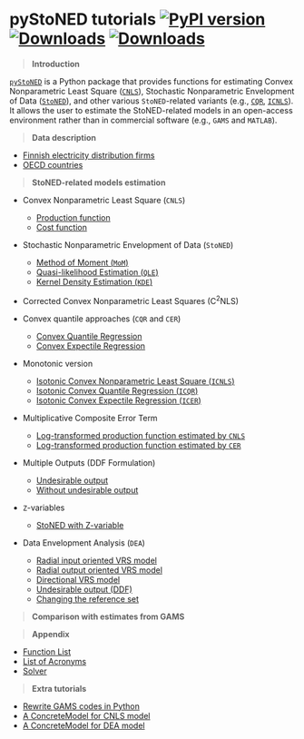 # **pyStoNED** tutorials [![PyPI version](https://img.shields.io/pypi/v/pystoned.svg?maxAge=3600)](https://pypi.org/project/pystoned/) [![Downloads](https://pepy.tech/badge/pystoned/month)](https://pepy.tech/project/pystoned/month) [![Downloads](https://pepy.tech/badge/pystoned)](https://pepy.tech/project/pystoned)

  > **Introduction**

  [`pyStoNED`](https://pypi.org/project/pystoned/) is a Python package that provides functions for estimating Convex Nonparametric Least Square ([`CNLS`](https://pubsonline.informs.org/doi/abs/10.1287/opre.1090.0722)), Stochastic Nonparametric Envelopment of Data ([`StoNED`](https://link.springer.com/article/10.1007/s11123-010-0201-3)), and other various `StoNED`-related variants (e.g., [`CQR`](https://www.sciencedirect.com/science/article/pii/S0140988320300979), [`ICNLS`](https://www.sciencedirect.com/science/article/abs/pii/S0377221713004748)). It allows the user to estimate the StoNED-related models in an open-access environment rather than in commercial software (e.g., `GAMS` and `MATLAB`).

  > **Data description**

  + [Finnish electricity distribution firms](https://github.com/ds2010/pyStoNED-Tutorials/blob/master/Data/Finnish%20firms.ipynb)
  + [OECD countries](https://github.com/ds2010/pyStoNED-Tutorials/blob/master/Data/OECD%20countries.ipynb)

  > **StoNED-related models estimation**

  + Convex Nonparametric Least Square (`CNLS`)
    + [Production function](https://nbviewer.jupyter.org/github/ds2010/pyStoNED-Tutorials/blob/master/CNLS/CNLS_prod.ipynb)
    + [Cost function](https://nbviewer.jupyter.org/github/ds2010/pyStoNED-Tutorials/blob/master/CNLS/CNLS_cost.ipynb)

  + Stochastic Nonparametric Envelopment of Data (`StoNED`)
    + [Method of Moment (`MoM`)](https://nbviewer.jupyter.org/github/ds2010/pyStoNED-Tutorials/blob/master/StoNED/StoNED_MoM.ipynb)
    + [Quasi-likelihood Estimation (`QLE`)](https://nbviewer.jupyter.org/github/ds2010/pyStoNED-Tutorials/blob/master/StoNED/StoNED_QLE.ipynb)
    + [Kernel Density Estimation (`KDE`)](https://nbviewer.jupyter.org/github/ds2010/pyStoNED-Tutorials/blob/master/StoNED/StoNED_KDE.ipynb)

  + Corrected Convex Nonparametric Least Squares (C<sup>2</sup>NLS)

  + Convex quantile approaches (`CQR` and `CER`)
    + [Convex Quantile Regression](https://nbviewer.jupyter.org/github/ds2010/pyStoNED-Tutorials/blob/master/CQR%20and%20CER/CQR.ipynb)
    + [Convex Expectile Regression](https://nbviewer.jupyter.org/github/ds2010/pyStoNED-Tutorials/blob/master/CQR%20and%20CER/CER.ipynb)
 
  + Monotonic version
    + [Isotonic Convex Nonparametric Least Square (`ICNLS`)](https://nbviewer.jupyter.org/github/ds2010/pyStoNED-Tutorials/blob/master/Monotonic%20version/ICNLS.ipynb)
    + [Isotonic Convex Quantile Regression (`ICQR`)](https://nbviewer.jupyter.org/github/ds2010/pyStoNED-Tutorials/blob/master/Monotonic%20version/ICQR.ipynb)
    + [Isotonic Convex Expectile Regression (`ICER`)](https://nbviewer.jupyter.org/github/ds2010/pyStoNED-Tutorials/blob/master/Monotonic%20version/ICER.ipynb)
  
  + Multiplicative Composite Error Term
    + [Log-transformed production function estimated by `CNLS`](https://nbviewer.jupyter.org/github/ds2010/pyStoNED-Tutorials/blob/master/Multiplicative%20error/log_prod_CNLS.ipynb)
    + [Log-transformed production function estimated by `CER`](https://nbviewer.jupyter.org/github/ds2010/pyStoNED-Tutorials/blob/master/Multiplicative%20error/Log_prod_CER.ipynb)

  + Multiple Outputs (DDF Formulation)
    + [Undesirable output](https://nbviewer.jupyter.org/github/ds2010/pyStoNED-Tutorials/blob/master/Multiple%20Outputs/DDF_UndesirableOutput.ipynb)
    + [Without undesirable output](https://nbviewer.jupyter.org/github/ds2010/pyStoNED-Tutorials/blob/master/Multiple%20Outputs/DDF_withoutUndesirableOutput.ipynb)

  + `Z`-variables
    + [StoNED with Z-variable](https://nbviewer.jupyter.org/github/ds2010/pyStoNED-Tutorials/blob/master/Z%20variables/StoNEZD.ipynb)

  + Data Envelopment Analysis (`DEA`)
    + [Radial input oriented VRS model](https://nbviewer.jupyter.org/github/ds2010/pyStoNED-Tutorials/blob/master/DEA/DEA_io_vrs.ipynb)
    + [Radial output oriented VRS model](https://nbviewer.jupyter.org/github/ds2010/pyStoNED-Tutorials/blob/master/DEA/DEA_oo_vrs.ipynb)
    + [Directional VRS model](https://nbviewer.jupyter.org/github/ds2010/pyStoNED-Tutorials/blob/master/DEA/DEA_ddf_vrs.ipynb)
    + [Undesirable output (DDF)](https://nbviewer.jupyter.org/github/ds2010/pyStoNED-Tutorials/blob/master/DEA/DEA_UndesirableOutput.ipynb)
    + [Changing the reference set](https://nbviewer.jupyter.org/github/ds2010/pyStoNED-Tutorials/blob/master/DEA/DEA_changeReferenceSet.ipynb)   

  > **Comparison with estimates from GAMS**


  > **Appendix**

  + [Function List](https://nbviewer.jupyter.org/github/ds2010/pyStoNED-Tutorials/blob/master/Intro/Function%20List.ipynb) 
  + [List of Acronyms](https://github.com/ds2010/pyStoNED-Tutorials/blob/master/Intro/List%20of%20Acronyms.pdf)
  + [Solver](https://nbviewer.jupyter.org/github/ds2010/pyStoNED-Tutorials/blob/master/Intro/Solver.ipynb)

  > **Extra tutorials**

  + [Rewrite GAMS codes in Python](https://nbviewer.jupyter.org/github/ds2010/pyStoNED-Tutorials/blob/master/Extra/gams2python.ipynb)
  + [A ConcreteModel for CNLS model](https://nbviewer.jupyter.org/github/ds2010/pyStoNED-Tutorials/blob/master/Extra/CNLS_ConcreteModel.ipynb)
  + [A ConcreteModel for DEA model](https://nbviewer.jupyter.org/github/ds2010/pyStoNED-Tutorials/blob/master/Extra/DEA_ConcreteModel.ipynb)
